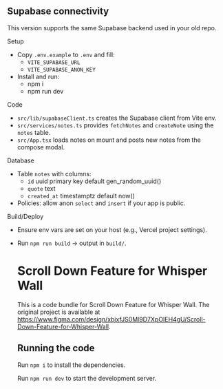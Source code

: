 
## Supabase connectivity

This version supports the same Supabase backend used in your old repo.

Setup
- Copy `.env.example` to `.env` and fill:
  - `VITE_SUPABASE_URL`
  - `VITE_SUPABASE_ANON_KEY`
- Install and run:
  - npm i
  - npm run dev

Code
- `src/lib/supabaseClient.ts` creates the Supabase client from Vite env.
- `src/services/notes.ts` provides `fetchNotes` and `createNote` using the `notes` table.
- `src/App.tsx` loads notes on mount and posts new notes from the compose modal.

Database
- Table `notes` with columns:
  - `id` uuid primary key default gen_random_uuid()
  - `quote` text
  - `created_at` timestamptz default now()
- Policies: allow anon `select` and `insert` if your app is public.

Build/Deploy
- Ensure env vars are set on your host (e.g., Vercel project settings).
- Run `npm run build` → output in `build/`.

  # Scroll Down Feature for Whisper Wall

  This is a code bundle for Scroll Down Feature for Whisper Wall. The original project is available at https://www.figma.com/design/xbjxfJS0Ml9D7XpOIEH4gU/Scroll-Down-Feature-for-Whisper-Wall.

  ## Running the code

  Run `npm i` to install the dependencies.

  Run `npm run dev` to start the development server.
  